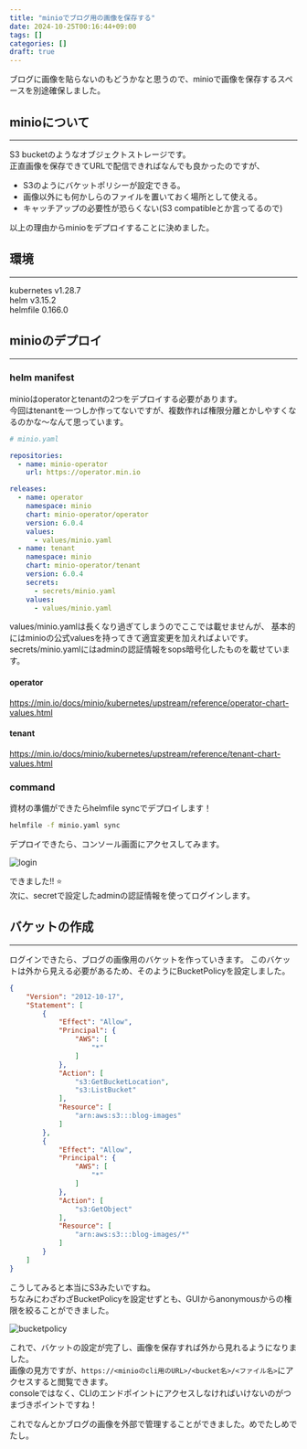 ```yaml
---
title: "minioでブログ用の画像を保存する"
date: 2024-10-25T00:16:44+09:00
tags: []
categories: []
draft: true
---
```


ブログに画像を貼らないのもどうかなと思うので、minioで画像を保存するスペースを別途確保しました。  

## minioについて

---

S3 bucketのようなオブジェクトストレージです。  
正直画像を保存できてURLで配信できればなんでも良かったのですが、  

- S3のようにバケットポリシーが設定できる。
- 画像以外にも何かしらのファイルを置いておく場所として使える。
- キャッチアップの必要性が恐らくない(S3 compatibleとか言ってるので)

以上の理由からminioをデプロイすることに決めました。

## 環境

---

kubernetes v1.28.7  
helm v3.15.2  
helmfile 0.166.0  

## minioのデプロイ

---

### helm manifest

minioはoperatorとtenantの2つをデプロイする必要があります。  
今回はtenantを一つしか作ってないですが、複数作れば権限分離とかしやすくなるのかな〜なんて思っています。

```yaml
# minio.yaml

repositories:
  - name: minio-operator
    url: https://operator.min.io

releases:
  - name: operator
    namespace: minio
    chart: minio-operator/operator
    version: 6.0.4
    values:
      - values/minio.yaml
  - name: tenant
    namespace: minio
    chart: minio-operator/tenant
    version: 6.0.4
    secrets:
      - secrets/minio.yaml
    values:
      - values/minio.yaml
```

values/minio.yamlは長くなり過ぎてしまうのでここでは載せませんが、
基本的にはminioの公式valuesを持ってきて適宜変更を加えればよいです。  
secrets/minio.yamlにはadminの認証情報をsops暗号化したものを載せています。

#### operator

<https://min.io/docs/minio/kubernetes/upstream/reference/operator-chart-values.html>

#### tenant

<https://min.io/docs/minio/kubernetes/upstream/reference/tenant-chart-values.html>

### command

資材の準備ができたらhelmfile syncでデプロイします！

```cmd
helmfile -f minio.yaml sync
```

デプロイできたら、コンソール画面にアクセスしてみます。

![login](https://minio.supaperman.net/blog-images/Capture-2024-10-31-013139.png)

できました!! :star:  
次に、secretで設定したadminの認証情報を使ってログインします。

## バケットの作成

---

ログインできたら、ブログの画像用のバケットを作っていきます。
このバケットは外から見える必要があるため、そのようにBucketPolicyを設定しました。

```json
{
    "Version": "2012-10-17",
    "Statement": [
        {
            "Effect": "Allow",
            "Principal": {
                "AWS": [
                    "*"
                ]
            },
            "Action": [
                "s3:GetBucketLocation",
                "s3:ListBucket"
            ],
            "Resource": [
                "arn:aws:s3:::blog-images"
            ]
        },
        {
            "Effect": "Allow",
            "Principal": {
                "AWS": [
                    "*"
                ]
            },
            "Action": [
                "s3:GetObject"
            ],
            "Resource": [
                "arn:aws:s3:::blog-images/*"
            ]
        }
    ]
}
```

こうしてみると本当にS3みたいですね。  
ちなみにわざわざBucketPolicyを設定せずとも、GUIからanonymousからの権限を絞ることができました。

![bucketpolicy](https://minio.supaperman.net/blog-images/Capture-2024-10-31-014602.png)

これで、バケットの設定が完了し、画像を保存すれば外から見れるようになりました。  
画像の見方ですが、`https://<minioのcli用のURL>/<bucket名>/<ファイル名>`にアクセスすると閲覧できます。  
consoleではなく、CLIのエンドポイントにアクセスしなければいけないのがつまづきポイントですね！

これでなんとかブログの画像を外部で管理することができました。めでたしめでたし。
